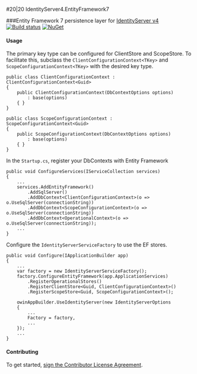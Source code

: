 #20|20 IdentityServer4.EntityFramework7

###Entity Framework 7 persistence layer for [IdentityServer v4](https://github.com/IdentityServer/IdentityServer4)
[![Build status](https://ci.appveyor.com/api/projects/status/wnvka7rjwx66wjk5/branch/master?svg=true)](https://ci.appveyor.com/project/2020IP/twentytwenty-identityserver4-entityframework7/branch/master)
[![NuGet](https://img.shields.io/nuget/v/TwentyTwenty.IdentityServer4.EntityFramework7.svg)](https://www.nuget.org/packages/TwentyTwenty.IdentityServer4.EntityFramework7/)

#### Usage
The primary key type can be configured for ClientStore and ScopeStore.  To facilitate this, subclass the `ClientConfigurationContext<TKey>` and `ScopeConfigurationContext<TKey>` with the desired key type.
```
public class ClientConfigurationContext : ClientConfigurationContext<Guid>
{
	public ClientConfigurationContext(DbContextOptions options)
		: base(options)
	{ }
}

public class ScopeConfigurationContext : ScopeConfigurationContext<Guid>
{
	public ScopeConfigurationContext(DbContextOptions options)
		: base(options)
	{ }
}
```
In the `Startup.cs`, register your DbContexts with Entity Framework
```
public void ConfigureServices(IServiceCollection services)
{
	...
	services.AddEntityFramework()
		.AddSqlServer()
		.AddDbContext<ClientConfigurationContext>(o => o.UseSqlServer(connectionString))
		.AddDbContext<ScopeConfigurationContext>(o => o.UseSqlServer(connectionString))
		.AddDbContext<OperationalContext>(o => o.UseSqlServer(connectionString));
	...
}
```
Configure the `IdentityServerServiceFactory` to use the EF stores.
```
public void Configure(IApplicationBuilder app)
{
	...
	var factory = new IdentityServerServiceFactory();
	factory.ConfigureEntityFramework(app.ApplicationServices)
		.RegisterOperationalStores()
		.RegisterClientStore<Guid, ClientConfigurationContext>()
		.RegisterScopeStore<Guid, ScopeConfigurationContext>();

	owinAppBuilder.UseIdentityServer(new IdentityServerOptions
	{
		...
		Factory = factory,
		...
	});
	...
}
```
#### Contributing
To get started, [sign the Contributor License Agreement](https://www.clahub.com/agreements/2020IP/TwentyTwenty.IdentityServer4.EntityFramework7).